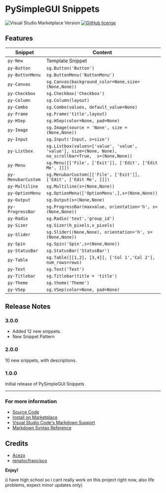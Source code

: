 # PySimpleGUI Snippets

![Visual Studio Marketplace Version](https://img.shields.io/visual-studio-marketplace/v/Acezx.pysimplegui-snippets)
[![GitHub license](https://img.shields.io/github/license/acezx-programer/PySimpleGUI-Snippets)](https://github.com/acezx-programer/PySimpleGUI-Snippets/blob/main/LICENSE.txt)

## Features

| Snippet            | Content                                |
| ------------------ | -------------------------------------- |
| `py-New`           | Template Snippet                       |
| `py-Button`        | `sg.Button('Button')`                  |
| `py-ButtonMenu`    | ``sg.ButtonMenu('ButtonMenu')``                                         |
| `py-Canvas`        | ``sg.Canvas(background_color=None,size=(None,None))``                   |
| `py-Checkbox`      | ``sg.Checkbox('Checkbox')``                                             |
| `py-Column`        | ``sg.Column(layout)``                                                   |
| `py-Combo`         | ``sg.Combo(values, default_value=None)``                                |
| `py-Frame`         | ``sg.Frame('title',layout)``                                            |
| `py-HSep`          | ``sg.HSep(color=None, pad=None)``                                       |
| `py-Image`         | ``sg.Image(source = 'None', size = (None,None))``                       |
| `py-Input`         | ``sg.Input('Input, s=size')``                                           |
| `py-Listbox`       | ``sg.Listbox(values=['value', 'value', 'value'], size=(None, None), no_scrollbar=True,  s=(None,None))``                                                           |
| `py-Menu`          | ``sg.Menu([['File', ['Exit']], ['Edit', ['Edit Me', ]]])``              |
| `py-MenubarCustom` | ``sg.MenubarCustom([['File', ['Exit']], ['Edit', ['Edit Me', ]]])``     |
| `py-Multiline`     | ``sg.Multiline(s=(None,None))``                                         |
| `py-OptionMenu`    | ``sg.OptionMenu(['OptionMenu',],s=(None,None))``                        |
| `py-Output`        | ``sg.Output(s=(None,None)``                                             |
| `py-ProgressBar`   | ``sg.ProgressBar(maxvalue, orientation='h', s=(None,None))``            |
| `py-Radio`         | ``sg.Radio('text','group_id')``                                         |
| `py-Sizer`         | ``sg.Sizer(h_pixels,v_pixels)``                                         |
| `py-Slider`        | ``sg.Slider((None,None), orientation='h', s=(None,None))``              |
| `py-Spin`          | ``sg.Spin('Spin',s=(None,None))``                                       |
| `py-StatusBar`     | ``sg.StatusBar('StatusBar')``                                           |
| `py-Table`         | ``sg.Table([[1,2], [3,4]], ['Col 1','Col 2'], num_rows=rows)``          |
| `py-Text`          | ``sg.Text('Text')``                                                     |
| `py-Titlebar`      | ``sg.Titlebar(title = 'title')``                                        |
| `py-Theme`         | ``sg.theme('Theme')``                                                   |
| `py-VSep`          | ``sg.VSep(color=None, pad=None)``                                       |

## Release Notes

### 3.0.0

- Added 12 new snippets.
- New Snippet Pattern

### 2.0.0

10 new snippets, with descriptions.

### 1.0.0

Initial release of PySimpleGUI Snippets

---

### For more information

- [Source Code](https://github.com/acezx-programer/PySimpleGUI-Snippets)
- [Install on Marketplace](https://marketplace.visualstudio.com/items?itemName=Acezx.pysimplegui-snippets)
- [Visual Studio Code's Markdown Support](http://code.visualstudio.com/docs/languages/markdown)
- [Markdown Syntax Reference](https://help.github.com/articles/markdown-basics/)

## Credits

- [Acezx](https://github.com/acezx-programer)
- [renatocfrancisco](https://github.com/renatocfrancisco)

**Enjoy!**

(i have high school so i cant really work on this project right now, also life problems, expect minor updates only)
